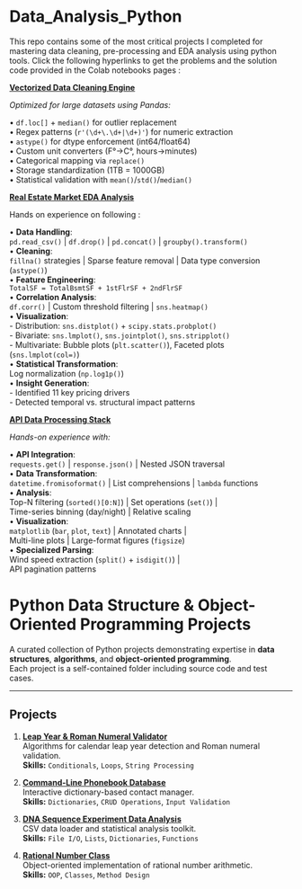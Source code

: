 # Data_Analysis_Python
This repo contains some of the most critical projects I completed for mastering data cleaning, pre-processing and EDA analysis using python tools. Click the following hyperlinks to get the problems and the solution code provided in the Colab notebooks pages : 


[**Vectorized Data Cleaning Engine**](https://colab.research.google.com/drive/1XEe-KLOpyizrUyAQhd0xwOCU1A2-op0-#scrollTo=vZuVntpbrI2w)  

_Optimized for large datasets using Pandas:_  

   • `df.loc[]` + `median()` for outlier replacement  
   • Regex patterns (`r'(\d+\.\d+|\d+)'`) for numeric extraction  
   • `astype()` for dtype enforcement (int64/float64)  
   • Custom unit converters (F°→C°, hours→minutes)  
   • Categorical mapping via `replace()`  
   • Storage standardization (1TB = 1000GB)  
   • Statistical validation with `mean()`/`std()`/`median()`




[**Real Estate Market EDA Analysis**](https://colab.research.google.com/drive/1mTa3N2GlIrzPwT2Jyo6yukMLcc6nNjVo?usp=sharing)

Hands on experience on following : 

   • **Data Handling**:  
     `pd.read_csv()` | `df.drop()` | `pd.concat()` | `groupby().transform()`  
   • **Cleaning**:  
     `fillna()` strategies | Sparse feature removal | Data type conversion (`astype()`)  
   • **Feature Engineering**:  
     `TotalSF = TotalBsmtSF + 1stFlrSF + 2ndFlrSF`  
   • **Correlation Analysis**:  
     `df.corr()` | Custom threshold filtering | `sns.heatmap()`  
   • **Visualization**:  
     - Distribution: `sns.distplot()` + `scipy.stats.probplot()`  
     - Bivariate: `sns.lmplot()`, `sns.jointplot()`, `sns.stripplot()`  
     - Multivariate: Bubble plots (`plt.scatter()`), Faceted plots (`sns.lmplot(col=)`)  
   • **Statistical Transformation**:  
     Log normalization (`np.log1p()`)  
   • **Insight Generation**:  
     - Identified 11 key pricing drivers  
     - Detected temporal vs. structural impact patterns  
      



[**API Data Processing Stack**](https://colab.research.google.com/drive/1WbvAvbjDIbOJUCdquefBw8aTsMGWEf2q?usp=sharing)


_Hands-on experience with:_

• **API Integration**:  
  `requests.get()` | `response.json()` | Nested JSON traversal  
• **Data Transformation**:  
  `datetime.fromisoformat()` | List comprehensions | `lambda` functions  
• **Analysis**:  
  Top-N filtering (`sorted()[0:N]`) | Set operations (`set()`) |  
  Time-series binning (day/night) | Relative scaling  
• **Visualization**:  
  `matplotlib` (`bar`, `plot`, `text`) | Annotated charts |  
  Multi-line plots | Large-format figures (`figsize`)  
• **Specialized Parsing**:  
  Wind speed extraction (`split()` + `isdigit()`) |  
  API pagination patterns  


# Python Data Structure & Object-Oriented Programming Projects

A curated collection of Python projects demonstrating expertise in **data structures**, **algorithms**, and **object-oriented programming**.  
Each project is a self-contained folder including source code and test cases.

---

## Projects

1. [**Leap Year & Roman Numeral Validator**](https://github.com/muhammadfarhan720/Data_Analysis_Python/tree/main/Numerical_Algorithms)  
   Algorithms for calendar leap year detection and Roman numeral validation.  
   **Skills:** `Conditionals`, `Loops`, `String Processing`

2. [**Command-Line Phonebook Database**](https://github.com/muhammadfarhan720/Data_Analysis_Python/tree/main/CLI_Dictionary)  
   Interactive dictionary-based contact manager.  
   **Skills:** `Dictionaries`, `CRUD Operations`, `Input Validation`

3. [**DNA Sequence Experiment Data Analysis**](https://github.com/muhammadfarhan720/Data_Analysis_Python/tree/main/DA_DNA)  
   CSV data loader and statistical analysis toolkit.  
   **Skills:** `File I/O`, `Lists`, `Dictionaries`, `Functions`

4. [**Rational Number Class**](https://github.com/muhammadfarhan720/Data_Analysis_Python/tree/main/OOP_Test_method)  
   Object-oriented implementation of rational number arithmetic.  
   **Skills:** `OOP`, `Classes`, `Method Design`
